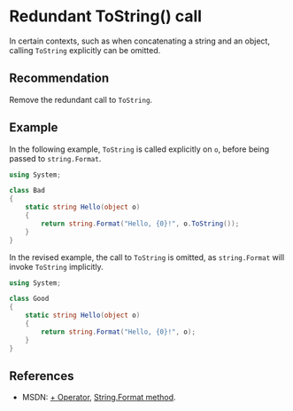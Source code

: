 # Redundant ToString() call
In certain contexts, such as when concatenating a string and an object, calling `ToString` explicitly can be omitted.


## Recommendation
Remove the redundant call to `ToString`.


## Example
In the following example, `ToString` is called explicitly on `o`, before being passed to `string.Format`.


```csharp
using System;

class Bad
{
    static string Hello(object o)
    {
        return string.Format("Hello, {0}!", o.ToString());
    }
}

```
In the revised example, the call to `ToString` is omitted, as `string.Format` will invoke `ToString` implicitly.


```csharp
using System;

class Good
{
    static string Hello(object o)
    {
        return string.Format("Hello, {0}!", o);
    }
}

```

## References
* MSDN: [+ Operator](https://docs.microsoft.com/en-us/dotnet/csharp/language-reference/operators/addition-operator), [String.Format method](https://msdn.microsoft.com/en-us/library/system.string.format(v=vs.110).aspx).
